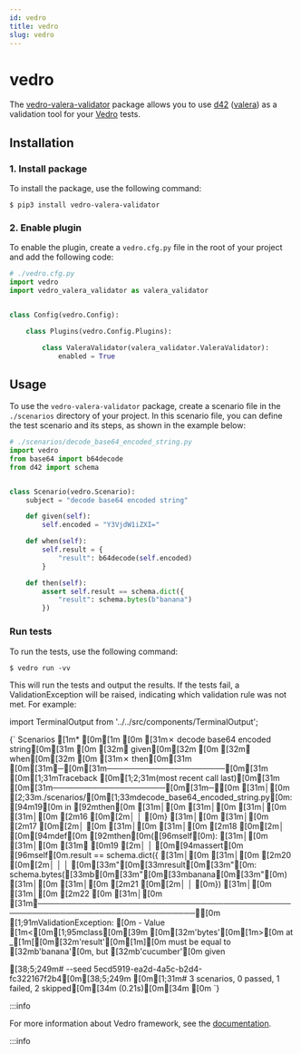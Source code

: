 ```yaml
---
id: vedro
title: vedro
slug: vedro
---
```

# vedro

The [vedro-valera-validator](https://pypi.org/project/vedro-valera-validator) package allows you to use [d42](https://pypi.org/project/d42/) ([valera](https://pypi.org/project/valera/)) as a validation tool for your [Vedro](https://pypi.org/project/vedro/) tests.

## Installation

### 1. Install package

To install the package, use the following command:

```shell
$ pip3 install vedro-valera-validator
```

### 2. Enable plugin

To enable the plugin, create a `vedro.cfg.py` file in the root of your project and add the following code:

```python
# ./vedro.cfg.py
import vedro
import vedro_valera_validator as valera_validator


class Config(vedro.Config):

    class Plugins(vedro.Config.Plugins):

        class ValeraValidator(valera_validator.ValeraValidator):
            enabled = True
```

## Usage

To use the `vedro-valera-validator` package, create a scenario file in the `./scenarios` directory of your project. In this scenario file, you can define the test scenario and its steps, as shown in the example below:

```python
# ./scenarios/decode_base64_encoded_string.py
import vedro
from base64 import b64decode
from d42 import schema


class Scenario(vedro.Scenario):
    subject = "decode base64 encoded string"

    def given(self):
        self.encoded = "Y3VjdW1iZXI="

    def when(self):
        self.result = {
            "result": b64decode(self.encoded)
        }

    def then(self):
        assert self.result == schema.dict({
            "result": schema.bytes(b"banana")
        })
```

### Run tests

To run the tests, use the following command:

```shell
$ vedro run -vv
```

This will run the tests and output the results. If the tests fail, a ValidationException will be raised, indicating which validation rule was not met. For example:

import TerminalOutput from '../../src/components/TerminalOutput';

<TerminalOutput>
{`
Scenarios
[1m* [0m[1m
[0m [31m✗ decode base64 encoded string[0m[31m
[0m   [32m✔ given[0m[32m
[0m   [32m✔ when[0m[32m
[0m   [31m✗ then[0m[31m
[0m[31m╭─[0m[31m─────────────────────[0m[31m [0m[1;31mTraceback [0m[1;2;31m(most recent call last)[0m[31m [0m[31m────────────────────[0m[31m─╮[0m
[31m│[0m [2;33m./scenarios/[0m[1;33mdecode_base64_encoded_string.py[0m:[94m19[0m in [92mthen[0m                       [31m│[0m
[31m│[0m                                                                              [31m│[0m
[31m│[0m   [2m16 [0m[2m│   │   [0m}                                                               [31m│[0m
[31m│[0m   [2m17 [0m[2m│   [0m                                                                    [31m│[0m
[31m│[0m   [2m18 [0m[2m│   [0m[94mdef[0m [92mthen[0m([96mself[0m):                                                     [31m│[0m
[31m│[0m [31m❱ [0m19 [2m│   │   [0m[94massert[0m [96mself[0m.result == schema.dict({                             [31m│[0m
[31m│[0m   [2m20 [0m[2m│   │   │   [0m[33m"[0m[33mresult[0m[33m"[0m: schema.bytes([33mb[0m[33m"[0m[33mbanana[0m[33m"[0m)                           [31m│[0m
[31m│[0m   [2m21 [0m[2m│   │   [0m})                                                              [31m│[0m
[31m│[0m   [2m22 [0m                                                                        [31m│[0m
[31m╰──────────────────────────────────────────────────────────────────────────────╯[0m
[1;91mValidationException: [0m
 - Value [1m<[0m[1;95mclass[0m[39m [0m[32m'bytes'[0m[1m>[0m at _[1m[[0m[32m'result'[0m[1m][0m must be equal to [32mb'banana'[0m, but [32mb'cucumber'[0m given
 
 
[38;5;249m# --seed 5ecd5919-ea2d-4a5c-b2d4-fc322167f2b4[0m[38;5;249m
[0m[1;31m# 3 scenarios, 0 passed, 1 failed, 2 skipped[0m[34m (0.21s)[0m[34m
[0m
`}
</TerminalOutput>

:::info

For more information about Vedro framework, see the [documentation](https://vedro.io/).

:::info
